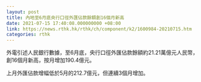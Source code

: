 ```yaml
---
layout: post
title: 內地至6月底央行口徑外匯佔款餘額創16個月新高
date: 2021-07-15 17:40:08.000000000 +08:00
link: https://news.rthk.hk/rthk/ch/component/k2/1600984-20210715.htm
categories: rthk
---
```


外電引述人民銀行數據，至6月底，央行口徑外匯佔款餘額約21.21萬億元人民幣，創16個月新高，按月增加190.4億元。

上月外匯佔款增幅低於5月的212.7億元，但連續3個月增加。
